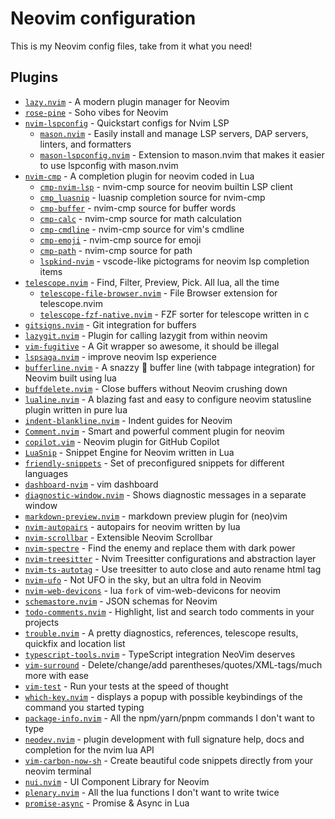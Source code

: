 # Neovim configuration

This is my Neovim config files, take from it what you need!

## Plugins

- [`lazy.nvim`](https://github.com/folke/lazy.nvim) - A modern plugin manager for Neovim
- [`rose-pine`](https://github.com/rose-pine/neovim) - Soho vibes for Neovim
- [`nvim-lspconfig`](https://github.com/neovim/nvim-lspconfig) - Quickstart configs for Nvim LSP
  - [`mason.nvim`](https://github.com/williamboman/mason.nvim) - Easily install and manage LSP servers, DAP servers, linters, and formatters
  - [`mason-lspconfig.nvim`](https://github.com/williamboman/mason-lspconfig.nvim) - Extension to mason.nvim that makes it easier to use lspconfig with mason.nvim
- [`nvim-cmp`](https://github.com/hrsh7th/nvim-cmp) - A completion plugin for neovim coded in Lua
  - [`cmp-nvim-lsp`](https://github.com/hrsh7th/cmp-nvim-lsp) - nvim-cmp source for neovim builtin LSP client
  - [`cmp_luasnip`](https://github.com/saadparwaiz1/cmp_luasnip) - luasnip completion source for nvim-cmp
  - [`cmp-buffer`](https://github.com/hrsh7th/cmp-buffer) - nvim-cmp source for buffer words
  - [`cmp-calc`](https://github.com/hrsh7th/cmp-calc) - nvim-cmp source for math calculation
  - [`cmp-cmdline`](https://github.com/hrsh7th/cmp-cmdline) - nvim-cmp source for vim's cmdline
  - [`cmp-emoji`](https://github.com/hrsh7th/cmp-emoji) - nvim-cmp source for emoji
  - [`cmp-path`](https://github.com/hrsh7th/cmp-path) - nvim-cmp source for path
  - [`lspkind-nvim`](https://github.com/onsails/lspkind.nvim) - vscode-like pictograms for neovim lsp completion items
- [`telescope.nvim`](https://github.com/nvim-telescope/telescope.nvim) - Find, Filter, Preview, Pick. All lua, all the time
  - [`telescope-file-browser.nvim`](https://github.com/nvim-telescope/telescope-file-browser.nvim) - File Browser extension for telescope.nvim
  - [`telescope-fzf-native.nvim`](https://github.com/nvim-telescope/telescope-fzf-native.nvim) - FZF sorter for telescope written in c
- [`gitsigns.nvim`](https://github.com/lewis6991/gitsigns.nvim) - Git integration for buffers
- [`lazygit.nvim`](https://github.com/kdheepak/lazygit.nvim) - Plugin for calling lazygit from within neovim
- [`vim-fugitive`](https://github.com/tpope/vim-fugitive) - A Git wrapper so awesome, it should be illegal
- [`lspsaga.nvim`](https://github.com/nvimdev/lspsaga.nvim) - improve neovim lsp experience
- [`bufferline.nvim`](https://github.com/akinsho/bufferline.nvim) - A snazzy 💅 buffer line (with tabpage integration) for Neovim built using lua
- [`buffdelete.nvim`](https://github.com/famiu/bufdelete.nvim) - Close buffers without Neovim crushing down
- [`lualine.nvim`](https://github.com/nvim-lualine/lualine.nvim) - A blazing fast and easy to configure neovim statusline plugin written in pure lua
- [`indent-blankline.nvim`](https://github.com/lukas-reineke/indent-blankline.nvim) - Indent guides for Neovim
- [`Comment.nvim`](https://github.com/numToStr/Comment.nvim) - Smart and powerful comment plugin for neovim
- [`copilot.vim`](https://github.com/github/copilot.vim) - Neovim plugin for GitHub Copilot
- [`LuaSnip`](https://github.com/L3MON4D3/LuaSnip) - Snippet Engine for Neovim written in Lua
- [`friendly-snippets`](https://github.com/rafamadriz/friendly-snippets) - Set of preconfigured snippets for different languages
- [`dashboard-nvim`](https://github.com/nvimdev/dashboard-nvim) - vim dashboard
- [`diagnostic-window.nvim`](https://github.com/cseickel/diagnostic-window.nvim) - Shows diagnostic messages in a separate window
- [`markdown-preview.nvim`](https://github.com/iamcco/markdown-preview.nvim) - markdown preview plugin for (neo)vim
- [`nvim-autopairs`](https://github.com/windwp/nvim-autopairs) - autopairs for neovim written by lua
- [`nvim-scrollbar`](https://github.com/petertriho/nvim-scrollbar) - Extensible Neovim Scrollbar
- [`nvim-spectre`](https://github.com/nvim-pack/nvim-spectre) - Find the enemy and replace them with dark power
- [`nvim-treesitter`](https://github.com/nvim-treesitter/nvim-treesitter) - Nvim Treesitter configurations and abstraction layer
- [`nvim-ts-autotag`](https://github.com/windwp/nvim-ts-autotag) - Use treesitter to auto close and auto rename html tag
- [`nvim-ufo`](https://github.com/kevinhwang91/nvim-ufo) - Not UFO in the sky, but an ultra fold in Neovim
- [`nvim-web-devicons`](https://github.com/nvim-tree/nvim-web-devicons) - lua `fork` of vim-web-devicons for neovim
- [`schemastore.nvim`](https://github.com/b0o/SchemaStore.nvim) - JSON schemas for Neovim
- [`todo-comments.nvim`](https://github.com/folke/todo-comments.nvim) - Highlight, list and search todo comments in your projects
- [`trouble.nvim`](https://github.com/folke/trouble.nvim) - A pretty diagnostics, references, telescope results, quickfix and location list
- [`typescript-tools.nvim`](https://github.com/pmizio/typescript-tools.nvim) - TypeScript integration NeoVim deserves
- [`vim-surround`](https://github.com/tpope/vim-surround) - Delete/change/add parentheses/quotes/XML-tags/much more with ease
- [`vim-test`](https://github.com/vim-test/vim-test) - Run your tests at the speed of thought
- [`which-key.nvim`](https://github.com/folke/which-key.nvim) - displays a popup with possible keybindings of the command you started typing
- [`package-info.nvim`](https://github.com/vuki656/package-info.nvim) - All the npm/yarn/pnpm commands I don't want to type
- [`neodev.nvim`](https://github.com/folke/neodev.nvim) - plugin development with full signature help, docs and completion for the nvim lua API
- [`vim-carbon-now-sh`](https://github.com/ellisonleao/carbon-now.nvim) - Create beautiful code snippets directly from your neovim terminal
- [`nui.nvim`](https://github.com/MunifTanjim/nui.nvim) - UI Component Library for Neovim
- [`plenary.nvim`](https://github.com/nvim-lua/plenary.nvim) - All the lua functions I don't want to write twice
- [`promise-async`](https://github.com/kevinhwang91/promise-async) - Promise & Async in Lua
